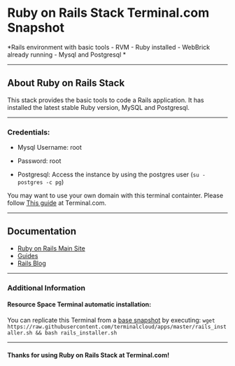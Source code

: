 # **Ruby on Rails Stack** Terminal.com Snapshot
*Rails environment with basic tools - RVM - Ruby installed - WebBrick already running - Mysql and Postgresql *

---

## About Ruby on Rails Stack
This stack provides the basic tools to code a Rails application. It has installed the latest stable Ruby version, MySQL and Postgresql.

---


### Credentials:

- Mysql Username: root
- Password: root

- Postgresql: Access the instance by using the postgres user (`su - postgres -c pg`)


You may want to use your own domain with this terminal containter. Please follow [This guide](https://www.terminal.com/faq#cname) at Terminal.com.


---

## Documentation
- [Ruby on Rails Main Site](http://rubyonrails.org/)
- [Guides](http://guides.rubyonrails.org/)
- [Rails Blog](http://weblog.rubyonrails.org/)


---


### Additional Information
#### Resource Space Terminal automatic installation:
You can replicate this Terminal from a [base snapshot](https://www.terminal.com/tiny/FzpHiTXG1K) by executing:
`wget https://raw.githubusercontent.com/terminalcloud/apps/master/rails_installer.sh && bash rails_installer.sh`


---

#### Thanks for using Ruby on Rails Stack at Terminal.com!
